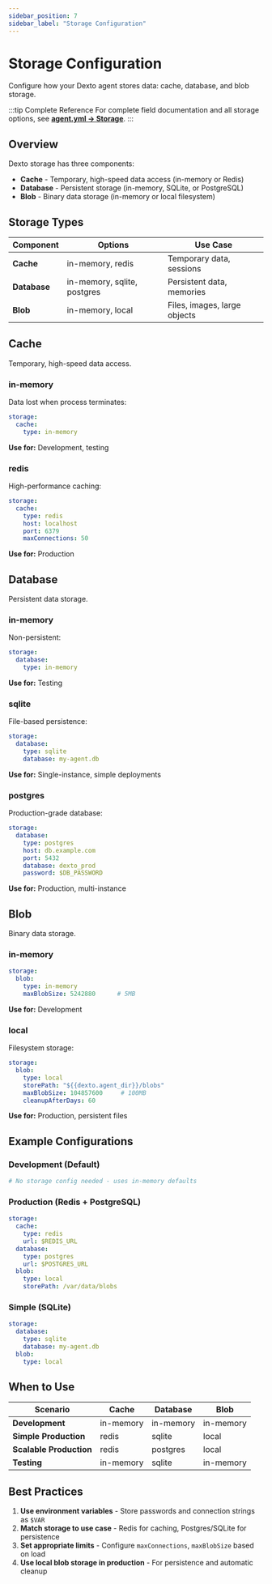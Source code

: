 ```yaml
---
sidebar_position: 7
sidebar_label: "Storage Configuration"
---
```


# Storage Configuration

Configure how your Dexto agent stores data: cache, database, and blob storage.

:::tip Complete Reference
For complete field documentation and all storage options, see **[agent.yml → Storage](./agent-yml.md#storage-configuration)**.
:::

## Overview

Dexto storage has three components:
- **Cache** - Temporary, high-speed data access (in-memory or Redis)
- **Database** - Persistent storage (in-memory, SQLite, or PostgreSQL)
- **Blob** - Binary data storage (in-memory or local filesystem)

## Storage Types

| Component | Options | Use Case |
|-----------|---------|----------|
| **Cache** | in-memory, redis | Temporary data, sessions |
| **Database** | in-memory, sqlite, postgres | Persistent data, memories |
| **Blob** | in-memory, local | Files, images, large objects |

## Cache

Temporary, high-speed data access.

### in-memory

Data lost when process terminates:

```yaml
storage:
  cache:
    type: in-memory
```

**Use for:** Development, testing

### redis

High-performance caching:

```yaml
storage:
  cache:
    type: redis
    host: localhost
    port: 6379
    maxConnections: 50
```

**Use for:** Production

## Database

Persistent data storage.

### in-memory

Non-persistent:

```yaml
storage:
  database:
    type: in-memory
```

**Use for:** Testing

### sqlite

File-based persistence:

```yaml
storage:
  database:
    type: sqlite
    database: my-agent.db
```

**Use for:** Single-instance, simple deployments

### postgres

Production-grade database:

```yaml
storage:
  database:
    type: postgres
    host: db.example.com
    port: 5432
    database: dexto_prod
    password: $DB_PASSWORD
```

**Use for:** Production, multi-instance

## Blob

Binary data storage.

### in-memory

```yaml
storage:
  blob:
    type: in-memory
    maxBlobSize: 5242880      # 5MB
```

**Use for:** Development

### local

Filesystem storage:

```yaml
storage:
  blob:
    type: local
    storePath: "${{dexto.agent_dir}}/blobs"
    maxBlobSize: 104857600     # 100MB
    cleanupAfterDays: 60
```

**Use for:** Production, persistent files

## Example Configurations

### Development (Default)

```yaml
# No storage config needed - uses in-memory defaults
```

### Production (Redis + PostgreSQL)

```yaml
storage:
  cache:
    type: redis
    url: $REDIS_URL
  database:
    type: postgres
    url: $POSTGRES_URL
  blob:
    type: local
    storePath: /var/data/blobs
```

### Simple (SQLite)

```yaml
storage:
  database:
    type: sqlite
    database: my-agent.db
  blob:
    type: local
```

## When to Use

| Scenario | Cache | Database | Blob |
|----------|-------|----------|------|
| **Development** | in-memory | in-memory | in-memory |
| **Simple Production** | redis | sqlite | local |
| **Scalable Production** | redis | postgres | local |
| **Testing** | in-memory | sqlite | in-memory |

## Best Practices

1. **Use environment variables** - Store passwords and connection strings as `$VAR`
2. **Match storage to use case** - Redis for caching, Postgres/SQLite for persistence
3. **Set appropriate limits** - Configure `maxConnections`, `maxBlobSize` based on load
4. **Use local blob storage in production** - For persistence and automatic cleanup
